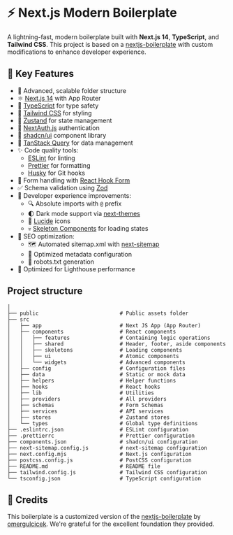 # ⚡ Next.js Modern Boilerplate

A lightning-fast, modern boilerplate built with **Next.js 14**, **TypeScript**, and **Tailwind CSS**. This project is based on a [nextjs-boilerplate](https://github.com/omergulcicek/nextjs-boilerplate) with custom modifications to enhance developer experience.

## 🚀 Key Features

- 📁 Advanced, scalable folder structure
- ⚛️ [Next.js 14](https://nextjs.org/) with App Router
- 📘 [TypeScript](https://www.typescriptlang.org/) for type safety
- 🎨 [Tailwind CSS](https://tailwindcss.com/) for styling
- 🏪 [Zustand](https://zustand-demo.pmnd.rs/) for state management
- 🔐 [NextAuth.js](https://next-auth.js.org/) authentication
- 🧩 [shadcn/ui](https://ui.shadcn.com/) component library
- 🔄 [TanStack Query](https://tanstack.com/query/latest) for data management
- ✨ Code quality tools:
  - [ESLint](https://eslint.org/) for linting
  - [Prettier](https://prettier.io/) for formatting
  - [Husky](https://typicode.github.io/husky/) for Git hooks
- 📝 Form handling with [React Hook Form](https://react-hook-form.com/)
- ✅ Schema validation using [Zod](https://zod.dev/)
- 🎯 Developer experience improvements:
  - 🔍 Absolute imports with `@` prefix
  - 🌓 Dark mode support via [next-themes](https://npmjs.com/package/next-themes)
  - 🎯 [Lucide](https://lucide.dev/) icons
  - 💀 [Skeleton Components](https://ui.shadcn.com/docs/components/skeleton) for loading states
- 🤖 SEO optimization:
  - 🗺️ Automated sitemap.xml with [next-sitemap](https://www.npmjs.com/package/next-sitemap)
  - 🔎 Optimized metadata configuration
  - 🤖 robots.txt generation
- 💯 Optimized for Lighthouse performance

## Project structure

```shell
│
├── public                          # Public assets folder
├── src
│   ├── app                         # Next JS App (App Router)
│   ├── components                  # React components
│   │   ├── features                # Containing logic operations
│   │   ├── shared                  # Header, footer, aside components
│   │   ├── skeletons               # Loading components
│   │   ├── ui                      # Atomic components
│   │   └── widgets                 # Advanced components
│   ├── config                      # Configuration files
│   ├── data                        # Static or mock data
│   ├── helpers                     # Helper functions
│   ├── hooks                       # React hooks
│   ├── lib                         # Utilities
│   ├── providers                   # All providers
│   ├── schemas                     # Form Schemas
│   ├── services                    # API services
│   ├── stores                      # Zustand stores
│   └── types                       # Global type definitions
├── .eslintrc.json                  # ESLint configuration
├── .prettierrc                     # Prettier configuration
├── components.json                 # shadcn/ui configuration
├── next-sitemap.config.js          # next-sitemap configuration
├── next.config.mjs                 # Next.js configuration
├── postcss.config.js               # PostCSS configuration
├── README.md                       # README file
├── tailwind.config.js              # Tailwind CSS configuration
└── tsconfig.json                   # TypeScript configuration
```

## 🙏 Credits

This boilerplate is a customized version of the [nextjs-boilerplate](https://github.com/omergulcicek/nextjs-boilerplate) by [omergulcicek](https://github.com/omergulcicek). We're grateful for the excellent foundation they provided.
